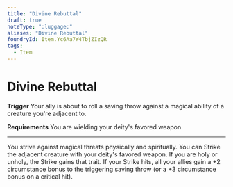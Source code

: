 ```yaml
---
title: "Divine Rebuttal"
draft: true
noteType: ":luggage:"
aliases: "Divine Rebuttal"
foundryId: Item.Yc6Aa7W4TbjZIzQR
tags:
  - Item
---
```


# Divine Rebuttal

**Trigger** Your ally is about to roll a saving throw against a magical ability of a creature you're adjacent to.

**Requirements** You are wielding your deity's favored weapon.

* * *

You strive against magical threats physically and spiritually. You can Strike the adjacent creature with your deity's favored weapon. If you are holy or unholy, the Strike gains that trait. If your Strike hits, all your allies gain a +2 circumstance bonus to the triggering saving throw (or a +3 circumstance bonus on a critical hit).


